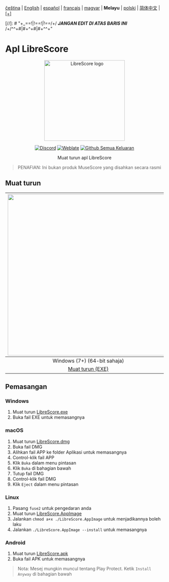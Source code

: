 <div dir="ltr" align="left">

‎[čeština](/docs/cs/PŘEČTĚTEMĚ.md) | ‎[English](/docs/en/README.md) | ‎[español](/docs/es/LÉAME.md) | ‎[français](/docs/fr/LISEZMOI.md) | ‎[magyar](/docs/hu/OLVASSAEL.md) | ‎**Melayu** | ‎[polski](/docs/pl/PRZECZYTAJMNIE.md) | ‎[简体中文](/docs/zh-Hans/自述文件.md) | ‎[[+]](https://librescore.ddns.net/projects/librescore/docs)

[//]: # "\+\_==!|!=_=!|!==_/+/ ***JANGAN EDIT DI ATAS BARIS INI*** /+/^^+#|#+^+#|#+^^\+\"

# Apl LibreScore

<div align="center">

<img src="https://github.com/LibreScore/dl-musescore/raw/master/images/logo.png" width="256" alt="LibreScore logo">

[![Discord](https://img.shields.io/discord/774491656643674122?color=5865F2&label=&labelColor=555555&logo=discord&logoColor=FFFFFF)](https://discord.gg/DKu7cUZ4XQ) [![Weblate](https://librescore.ddns.net/widgets/librescore/-/app-librescore/svg-badge.svg)](https://librescore.ddns.net/engage/librescore) [![Github Semua Keluaran](https://img.shields.io/github/downloads/LibreScore/app-librescore/total.svg?label=Muat+turun)](https://github.com/LibreScore/app-librescore/releases/latest)

Muat turun apl LibreScore

</div>

> PENAFIAN: Ini bukan produk MuseScore yang disahkan secara rasmi

## Muat turun

| <img src="https://upload.wikimedia.org/wikipedia/commons/e/e2/Windows_logo_and_wordmark_-_2021.svg" width="512"> | <img src="https://upload.wikimedia.org/wikipedia/commons/2/21/MacOS_wordmark_%282017%29.svg" width="512"> |               <img src="https://upload.wikimedia.org/wikipedia/commons/3/35/Tux.svg" width="512">                |   <img src="https://upload.wikimedia.org/wikipedia/commons/3/31/Android_robot_head.svg" width="512">   |
| :--------------------------------------------------------------------------------------------------------------: | :-------------------------------------------------------------------------------------------------------: | :--------------------------------------------------------------------------------------------------------------: | :----------------------------------------------------------------------------------------------------: |
|                                            Windows (7+) (64-bit sahaja)                                            |                                        macOS (10.11+) (Rosetta 2)                                         |                                               Linux (64-bit sahaja)                                                |                                             Android (6.0+)                                             |
|      [Muat turun (EXE)](https://github.com/LibreScore/app-librescore/releases/latest/download/LibreScore.exe)      |  [Muat turun (DMG)](https://github.com/LibreScore/app-librescore/releases/latest/download/LibreScore.dmg)   | [Muat turun (AppImage)](https://github.com/LibreScore/app-librescore/releases/latest/download/LibreScore.AppImage) | [Muat turun (APK)](https://github.com/LibreScore/app-librescore/releases/latest/download/LibreScore.apk) |

## Pemasangan

### Windows

1. Muat turun [LibreScore.exe](https://github.com/LibreScore/app-librescore/releases/latest/download/LibreScore.exe)
2. Buka fail EXE untuk memasangnya

### macOS

1. Muat turun [LibreScore.dmg](https://github.com/LibreScore/app-librescore/releases/latest/download/LibreScore.dmg)
2. Buka fail DMG
3. Alihkan fail APP ke folder Aplikasi untuk memasangnya
4. Control-klik fail APP
5. Klik `Buka` dalam menu pintasan
6. Klik `Buka` di bahagian bawah
7. Tutup fail DMG
8. Control-klik fail DMG
9. Klik `Eject` dalam menu pintasan

### Linux

1. Pasang `fuse2` untuk pengedaran anda
2. Muat turun [LibreScore.AppImage](https://github.com/LibreScore/app-librescore/releases/latest/download/LibreScore.AppImage)
3. Jalankan `chmod a+x ./LibreScore.AppImage` untuk menjadikannya boleh laku
4. Jalankan `./LibreScore.AppImage --install` untuk memasangnya

### Android

1. Muat turun [LibreScore.apk](https://github.com/LibreScore/app-librescore/releases/latest/download/LibreScore.apk)
2. Buka fail APK untuk memasangnya

> Nota: Mesej mungkin muncul tentang Play Protect. Ketik `Install Anyway` di bahagian bawah

</div>
